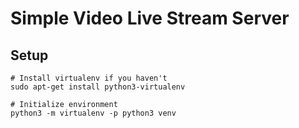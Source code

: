 # Simple Video Live Stream Server

## Setup

```shell script
# Install virtualenv if you haven't
sudo apt-get install python3-virtualenv    

# Initialize environment
python3 -m virtualenv -p python3 venv
```